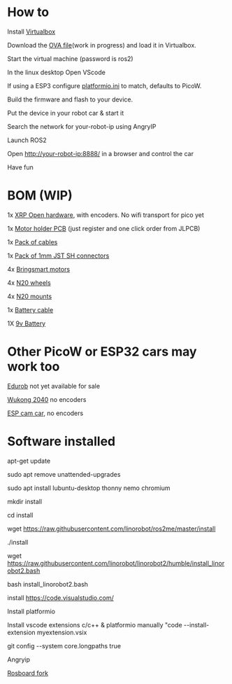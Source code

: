 # How to

Install [Virtualbox](https://www.virtualbox.org/wiki/Downloads)

Download the [OVA file](https://archive.org/details/ros-2_OVA_0_1)(work in progress) and load it in Virtualbox.

Start the virtual machine (password is ros2)

In the linux desktop Open VScode

If using a ESP3 configure [platformio.ini](https://github.com/rosmo-robot/linorobot2_hardware_ESP32_Pico/blob/master/firmware/platformio.ini) to match, defaults to PicoW.

Build the firmware and flash to your device.

Put the device in your robot car & start it

Search the network for your-robot-ip using AngryIP

Launch ROS2

Open [http://your-robot-ip:8888/](https://github.com/dheera/rosboard/pull/100) in a browser and control the car

Have fun


# BOM (WIP)

1x [XRP Open hardware](https://www.sparkfun.com/products/22230), with encoders. No wifi transport for pico yet

1x [Motor holder PCB](https://easyeda.com/editor#id=e655b08f80cd412e8119d61893779e39) (just register and one click order from JLPCB)

1x [Pack of cables](https://www.aliexpress.com/item/32843338827.html)

1x [Pack of 1mm JST SH connectors](https://www.aliexpress.com/item/10000005280584.html)

4x [Bringsmart motors](https://www.aliexpress.com/item/33019382243.html)

4x [N20 wheels](https://www.aliexpress.com/item/4000099589318.html)

4x [N20 mounts](https://www.aliexpress.com/item/4000099097725.html)

1x [Battery cable](https://www.aliexpress.com/item/1005003207076823.html)

1X [9v Battery](https://www.aliexpress.com/item/1005005523610603.html)

# Other PicoW or ESP32 cars may work too

[Edurob](https://github.com/IDiAL-IMSL/Edurob/tree/main) not yet available for sale

[Wukong 2040](https://www.elecfreaks.com/elecfreaks-wukong2040-breakout-board-for-raspberry-pi-pico.html) no encoders

[ESP cam car](https://www.aliexpress.com/item/1005005439195049.html), no encoders

# Software installed

apt-get update

sudo apt remove unattended-upgrades

sudo apt install lubuntu-desktop thonny nemo chromium

mkdir install

cd install

wget https://raw.githubusercontent.com/linorobot/ros2me/master/install

./install

wget https://raw.githubusercontent.com/linorobot/linorobot2/humble/install_linorobot2.bash

bash install_linorobot2.bash

install https://code.visualstudio.com/

Install platformio

Install vscode extensions c/c++ & platformio manually "code --install-extension myextension.vsix

git config --system core.longpaths true

Angryip

[Rosboard fork](https://github.com/dheera/rosboard/pull/100)
